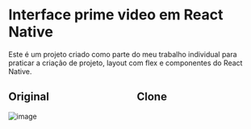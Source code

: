 # Interface prime video em React Native
Este é um projeto criado como parte do meu trabalho individual para praticar a criação de projeto, layout com flex e componentes do React Native.


## Original     &nbsp;&nbsp;&nbsp;&nbsp;&nbsp;&nbsp;&nbsp;&nbsp;&nbsp;&nbsp;&nbsp;&nbsp;&nbsp;&nbsp;&nbsp;&nbsp;&nbsp;&nbsp;&nbsp;&nbsp;&nbsp;&nbsp;&nbsp;&nbsp;&nbsp;&nbsp;&nbsp;&nbsp;&nbsp;&nbsp;&nbsp;&nbsp;&nbsp;         Clone                     
![image](https://github.com/LeoEsplinio/P1-react-native/assets/162380833/ad649781-7d81-41d7-a734-9451c2b5b91c)





